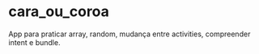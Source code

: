 # cara_ou_coroa
App para praticar array, random, mudança entre activities, compreender intent e bundle. 
